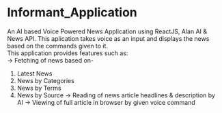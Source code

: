 # Informant_Application

An AI based Voice Powered News Application using ReactJS, Alan AI & News API. This aplication takes voice as an input and displays the news based on the commands given to it.\
This application provides features such as:\
-> Fetching of news based on-
1. Latest News
2. News by Categories
3. News by Terms
4. News by Source
-> Reading of news article headlines & description by AI -> Viewing of full article in browser by given voice command

